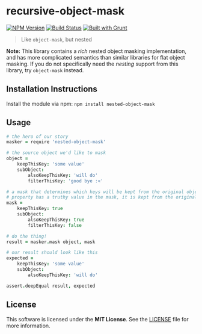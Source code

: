 # recursive-object-mask
[![NPM Version](https://badge.fury.io/js/nested-object-mask.png)](https://npmjs.org/package/recursive-object-mask)
[![Build Status](https://secure.travis-ci.org/kaen/node-nested-object-mask.png)](http://travis-ci.org/kaen/recursive-object-mask)
[![Built with Grunt](https://cdn.gruntjs.com/builtwith.png)](http://gruntjs.com)

> Like `object-mask`, but nested

**Note:** This library contains a *rich* nested object masking implementation, and has more complicated semantics than similar libraries for flat object masking. If you do not specifically need the *nesting* support from this library, try `object-mask` instead.

## Installation Instructions

Install the module via npm: `npm install nested-object-mask`

## Usage

```coffee
# the hero of our story
masker = require 'nested-object-mask'

# the source object we'd like to mask
object =
    keepThisKey: 'some value'
    subObject:
        alsoKeepThisKey: 'will do'
        filterThisKey: 'good bye :<'

# a mask that determines which keys will be kept from the original object if a
# property has a truthy value in the mask, it is kept from the original object
mask =
    keepThisKey: true
    subObject:
        alsoKeepThisKey: true
        filterThisKey: false

# do the thing!
result = masker.mask object, mask

# our result should look like this
expected = 
    keepThisKey: 'some value'
    subObject:
        alsoKeepThisKey: 'will do'

assert.deepEqual result, expected
```

## License

This software is licensed under the **MIT License**. See the [LICENSE](LICENSE) file for more information.
